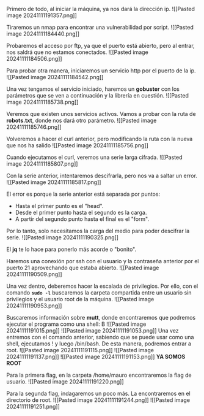 Primero de todo, al iniciar la máquina, ya nos dará la dirección ip.
![[Pasted image 20241111191357.png]]

Tiraremos un nmap para encontrar una vulnerabilidad por script.
![[Pasted image 20241111184440.png]]

Probaremos el acceso por ftp, ya que el puerto está abierto, pero al entrar, nos saldrá que no estamos conectados.
![[Pasted image 20241111184506.png]]

Para probar otra manera, iniciaremos un servicio http por el puerto de la ip.
![[Pasted image 20241111184542.png]]

Una vez tengamos el servicio iniciado, haremos un **gobuster** con los parámetros que se ven a continuación y la librería en cuestión.
![[Pasted image 20241111185738.png]]

Veremos que existen unos servicios activos. Vamos a probar con la ruta de **robots.txt**, donde nos dará otro parámetro.
![[Pasted image 20241111185746.png]]

Volveremos a hacer el curl anterior, pero modificando la ruta con la nueva que nos ha salido
![[Pasted image 20241111185756.png]]

Cuando ejecutamos el curl, veremos una serie larga cifrada.
![[Pasted image 20241111185807.png]]

Con la serie anterior, intentaremos descifrarla, pero nos va a saltar un error.
![[Pasted image 20241111185817.png]]

El error es porque la serie anterior está separada por puntos:
- Hasta el primer punto es el "head".
- Desde el primer punto hasta el segundo es la carga.
- A partir del segundo punto hasta el final es el "form".

Por lo tanto, solo necesitamos la carga del medio para poder descifrar la serie.
![[Pasted image 20241111190325.png]]

El **jq** te lo hace para ponerlo más acorde o "bonito".

Haremos una conexión por ssh con el usuario y la contraseña anterior por el puerto 21 aprovechando que estaba abierto.
![[Pasted image 20241111190509.png]]

Una vez dentro, deberemos hacer la escalada de privilegios. Por ello, con el comando **`sudo -l`** buscaremos la carpeta compartida entre un usuario sin privilegios y el usuario root de la máquina.
![[Pasted image 20241111190953.png]]

Buscaremos información sobre **mutt**, donde encontraremos que podremos ejecutar el programa como una shell:
B
![[Pasted image 20241111191015.png]]
![[Pasted image 20241111191053.png]]
Una vez entremos con el comando anterior, sabiendo que se puede usar como una shell,  ejecutamos ! y luego /bin/bash. De esta manera, podremos entrar a root.
![[Pasted image 20241111191115.png]]
![[Pasted image 20241111191137.png]]
![[Pasted image 20241111191153.png]]
**YA SOMOS ROOT**

Para la primera flag, en la carpeta /home/mauro encontraremos la flag de usuario.
![[Pasted image 20241111191220.png]]

Para la segunda flag, indagaremos un poco más. La encontraremos en el directorio de root.
![[Pasted image 20241111191244.png]]
![[Pasted image 20241111191251.png]]
